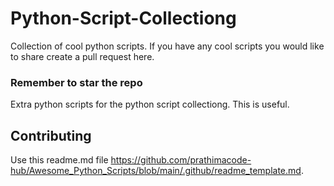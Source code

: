 # Python-Script-Collectiong
Collection of cool python scripts. If you have any cool scripts you would like to share create a pull request here.
### Remember to star the repo

Extra python scripts for the python script collectiong. This is useful.

## Contributing
Use this readme.md file https://github.com/prathimacode-hub/Awesome_Python_Scripts/blob/main/.github/readme_template.md.

